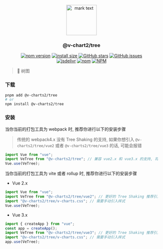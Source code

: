 <p align="center">
<img src="https://raw.githubusercontent.com/denaro-org/v-charts2/main/docs/.vuepress/public/favicon.ico" alt="mark text" width="100" height="100">
</p>

<h3 align="center">@v-chart2/tree</h3>

<p align="center">
  <a href="https://www.npmjs.com/package/@v-charts2/tree" target="_blank"><img alt="npm version" src="https://img.shields.io/npm/v/@v-charts2/tree"></a>
  <a href="https://packagephobia.com/result?p=@v-charts2/tree" target="_blank"><img alt="install size" src="https://packagephobia.now.sh/badge?p=@v-charts2/tree"></a>
  <a href="https://github.com/denaro-org/v-charts2/stargazers" target="_blank"><img alt="GitHub stars" src="https://img.shields.io/github/stars/denaro-org/v-charts2"></a>
  <a href="https://github.com/denaro-org/v-charts2/issues" target="_blank"><img alt="GitHub issues" src="https://img.shields.io/github/issues/denaro-org/v-charts2"></a>
  <br />
<a href="https://www.jsdelivr.com/package/npm/@v-charts2/tree" target="_blank"><img alt="jsdelivr" src="https://data.jsdelivr.com/v1/package/npm/@v-charts2/tree/badge"></a>
  <a href="https://www.npmjs.com/package/@v-charts2/tree" target="_blank"><img alt="npm" src="https://img.shields.io/node/v/@v-charts2/tree"></a>
  <a href="https://github.com/denaro-org/v-charts2/blob/main/LICENSE" target="_blank"><img alt="NPM" src="https://img.shields.io/npm/l/@v-charts2/tree"></a>
</p>

> :tada: 树图

### 下载

```bash
pnpm add @v-charts2/tree
# or
npm install @v-charts2/tree
```

### 安装

当你当前的打包工具为 webpack 时, 推荐你进行以下的安装步骤

> 传统的 webpack4.x 没有 Tree Shaking 的支持, 如果你想引入 `@v-charts2/tree/vue2` 或者 `@v-charts2/tree/vue3` 的话, 可能会报错

```javascript
import Vue from "vue";
import VeTree from "@v-charts2/tree"; // 兼容 vue2.x 和 vue3.x 的支持, 将会自动加载支持 vue2.x 的支持包或者支持 vue3.x 的支持包
Vue.use(VeTree);
```

当你当前的打包工具为 vite 或者 rollup 时, 推荐你进行以下的安装步骤

- Vue 2.x

```javascript
import Vue from "vue";
import VeTree from "@v-charts2/tree/vue2"; // 更好的 Tree Shaking 推荐引入 vue2.x 的专属支持包
import "@v-charts2/tree/v-charts.css"; // 需要手动引入样式
Vue.use(VeTree);
```

- Vue 3.x

```javascript
import { createApp } from "vue";
const app = createApp();
import VeTree from "@v-charts2/tree/vue3"; // 更好的 Tree Shaking 推荐引入 vue3.x 的专属支持包
import "@v-charts2/tree/v-charts.css"; // 需要手动引入样式
app.use(VeTree);
```
